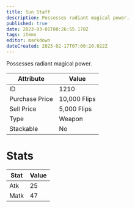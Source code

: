```yaml
---
title: Sun Staff
description: Possesses radiant magical power.
published: true
date: 2023-03-01T00:26:55.170Z
tags: items
editor: markdown
dateCreated: 2023-02-17T07:00:20.022Z
---
```


Possesses radiant magical power.

|Attribute|Value|
|-|-|
|ID|1210|
|Purchase Price|10,000 Flips|
|Sell Price|5,000 Flips|
|Type|Weapon|
|Stackable|No|

# Stats
|Stat|Value|
|-|-|
|Atk|25|
|Matk|47|

